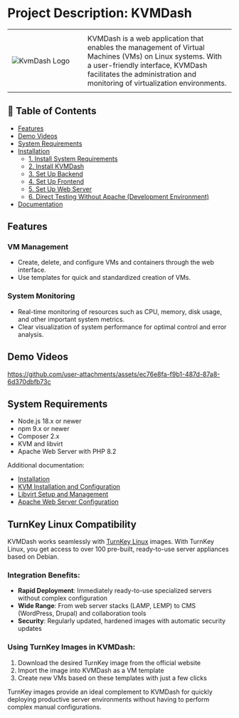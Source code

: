 # Project Description: KVMDash

<table style="border-collapse: collapse; width: 100%;">
    <tr>
        <td style="width: 150px; padding: 10px; vertical-align: middle;">
            <img src="frontend/src/assets/kvmdash.svg" alt="KvmDash Logo" style="max-width: 100%;">
        </td>
        <td style="padding: 10px; vertical-align: middle;">
            KVMDash is a web application that enables the management of Virtual Machines (VMs) on Linux systems.
            With a user-friendly interface, KVMDash facilitates the administration and monitoring of virtualization environments.
        </td>
    </tr>
</table>

## 📑 Table of Contents
- [Features](#features)
- [Demo Videos](#demo-videos)
- [System Requirements](#system-requirements)
- [Installation](#installation)
  - [1. Install System Requirements](#1-install-system-requirements)
  - [2. Install KVMDash](#2-install-kvmdash)
  - [3. Set Up Backend](#3-set-up-backend)
  - [4. Set Up Frontend](#4-set-up-frontend)
  - [5. Set Up Web Server](#5-set-up-web-server)
  - [6. Direct Testing Without Apache (Development Environment)](#6-direct-testing-without-apache-development-environment)
- [Documentation](#documentation)

## Features

### VM Management
* Create, delete, and configure VMs and containers through the web interface.
* Use templates for quick and standardized creation of VMs.

### System Monitoring
* Real-time monitoring of resources such as CPU, memory, disk usage, and other important system metrics.
* Clear visualization of system performance for optimal control and error analysis.

## Demo Videos

https://github.com/user-attachments/assets/ec76e8fa-f9b1-487d-87a8-6d370dbfb73c

## System Requirements

* Node.js 18.x or newer
* npm 9.x or newer
* Composer 2.x
* KVM and libvirt
* Apache Web Server with PHP 8.2


Additional documentation:
- [Installation](https://github.com/KvmDash/kvmdash/blob/main/README.md)
- [KVM Installation and Configuration](docs/en/kvm-Debian.en.md)
- [Libvirt Setup and Management](docs/en/libvirt-Debian.en.md)
- [Apache Web Server Configuration](docs/en/apache-Debian.en.md)

## TurnKey Linux Compatibility

KVMDash works seamlessly with [TurnKey Linux](http://mirror.turnkeylinux.org/turnkeylinux/images/iso/) images. With TurnKey Linux, you get access to over 100 pre-built, ready-to-use server appliances based on Debian.

### Integration Benefits:
- **Rapid Deployment**: Immediately ready-to-use specialized servers without complex configuration
- **Wide Range**: From web server stacks (LAMP, LEMP) to CMS (WordPress, Drupal) and collaboration tools
- **Security**: Regularly updated, hardened images with automatic security updates

### Using TurnKey Images in KVMDash:
1. Download the desired TurnKey image from the official website
2. Import the image into KVMDash as a VM template
3. Create new VMs based on these templates with just a few clicks

TurnKey images provide an ideal complement to KVMDash for quickly deploying productive server environments without having to perform complex manual configurations.






